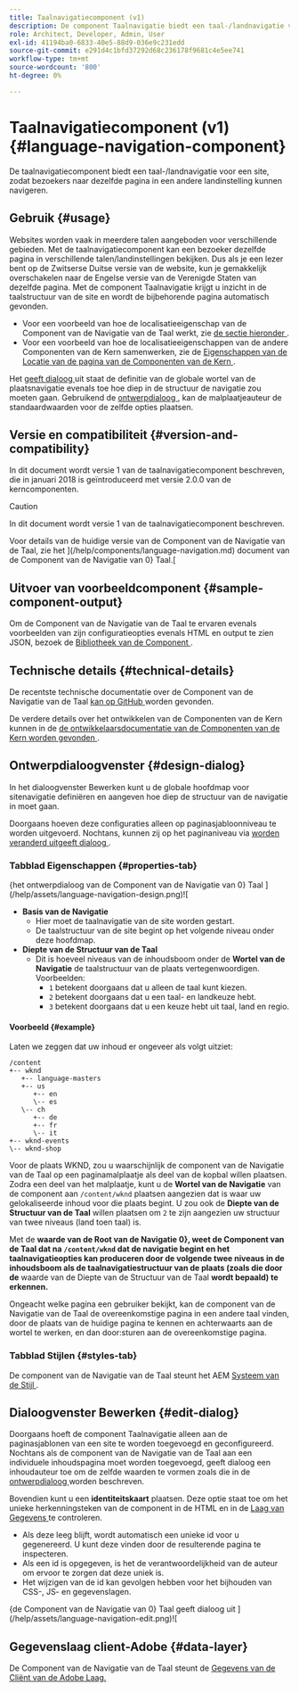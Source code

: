 ```yaml
---
title: Taalnavigatiecomponent (v1)
description: De component Taalnavigatie biedt een taal-/landnavigatie voor een site, zodat bezoekers naar dezelfde pagina in een andere landinstelling kunnen navigeren.
role: Architect, Developer, Admin, User
exl-id: 41194ba0-6833-40e5-88d9-036e9c231edd
source-git-commit: e291d4c1bfd37292d68c236178f9681c4e5ee741
workflow-type: tm+mt
source-wordcount: '800'
ht-degree: 0%

---
```


# Taalnavigatiecomponent (v1) {#language-navigation-component}

De taalnavigatiecomponent biedt een taal-/landnavigatie voor een site, zodat bezoekers naar dezelfde pagina in een andere landinstelling kunnen navigeren.

## Gebruik {#usage}

Websites worden vaak in meerdere talen aangeboden voor verschillende gebieden. Met de taalnavigatiecomponent kan een bezoeker dezelfde pagina in verschillende talen/landinstellingen bekijken. Dus als je een lezer bent op de Zwitserse Duitse versie van de website, kun je gemakkelijk overschakelen naar de Engelse versie van de Verenigde Staten van dezelfde pagina. Met de component Taalnavigatie krijgt u inzicht in de taalstructuur van de site en wordt de bijbehorende pagina automatisch gevonden.

* Voor een voorbeeld van hoe de localisatieeigenschap van de Component van de Navigatie van de Taal werkt, zie [ de sectie hieronder ](#example).
* Voor een voorbeeld van hoe de localisatieeigenschappen van de andere Componenten van de Kern samenwerken, zie de [ Eigenschappen van de Locatie van de pagina van de Componenten van de Kern ](/help/get-started/localization.md).

Het [ geeft dialoog ](#edit-dialog) uit staat de definitie van de globale wortel van de plaatsnavigatie evenals toe hoe diep in de structuur de navigatie zou moeten gaan. Gebruikend de [ ontwerpdialoog ](#design-dialog), kan de malplaatjeauteur de standaardwaarden voor de zelfde opties plaatsen.

## Versie en compatibiliteit {#version-and-compatibility}

In dit document wordt versie 1 van de taalnavigatiecomponent beschreven, die in januari 2018 is geïntroduceerd met versie 2.0.0 van de kerncomponenten.

>[!CAUTION]
>
>In dit document wordt versie 1 van de taalnavigatiecomponent beschreven.
>
>Voor details van de huidige versie van de Component van de Navigatie van de Taal, zie het ](/help/components/language-navigation.md) document van de Component van de Navigatie van 0} Taal.[

## Uitvoer van voorbeeldcomponent {#sample-component-output}

Om de Component van de Navigatie van de Taal te ervaren evenals voorbeelden van zijn configuratieopties evenals HTML en output te zien JSON, bezoek de [ Bibliotheek van de Component ](https://adobe.com/go/aem_cmp_library_langnav).

## Technische details {#technical-details}

De recentste technische documentatie over de Component van de Navigatie van de Taal [ kan op GitHub ](https://adobe.com/go/aem_cmp_tech_langnav_v1) worden gevonden.

De verdere details over het ontwikkelen van de Componenten van de Kern kunnen in de [ de ontwikkelaarsdocumentatie van de Componenten van de Kern worden gevonden ](/help/developing/overview.md).

## Ontwerpdialoogvenster {#design-dialog}

In het dialoogvenster Bewerken kunt u de globale hoofdmap voor sitenavigatie definiëren en aangeven hoe diep de structuur van de navigatie in moet gaan.

Doorgaans hoeven deze configuraties alleen op paginasjabloonniveau te worden uitgevoerd. Nochtans, kunnen zij op het paginaniveau via [ worden veranderd uitgeeft dialoog ](#edit-dialog).

### Tabblad Eigenschappen {#properties-tab}

{het ontwerpdialoog van de Component van de Navigatie van 0} Taal ](/help/assets/language-navigation-design.png)![

* **Basis van de Navigatie**
   * Hier moet de taalnavigatie van de site worden gestart.
   * De taalstructuur van de site begint op het volgende niveau onder deze hoofdmap.
* **Diepte van de Structuur van de Taal**
   * Dit is hoeveel niveaus van de inhoudsboom onder de **Wortel van de Navigatie** de taalstructuur van de plaats vertegenwoordigen. Voorbeelden:
      * `1` betekent doorgaans dat u alleen de taal kunt kiezen.
      * `2` betekent doorgaans dat u een taal- en landkeuze hebt.
      * `3` betekent doorgaans dat u een keuze hebt uit taal, land en regio.

#### Voorbeeld {#example}

Laten we zeggen dat uw inhoud er ongeveer als volgt uitziet:

```
/content
+-- wknd
   +-- language-masters
   +-- us
      +-- en
      \-- es
   \-- ch
      +-- de
      +-- fr
      \-- it
+-- wknd-events
\-- wknd-shop
```

Voor de plaats WKND, zou u waarschijnlijk de component van de Navigatie van de Taal op een paginamalplaatje als deel van de kopbal willen plaatsen. Zodra een deel van het malplaatje, kunt u de **Wortel van de Navigatie** van de component aan `/content/wknd` plaatsen aangezien dat is waar uw gelokaliseerde inhoud voor die plaats begint. U zou ook de **Diepte van de Structuur van de Taal** willen plaatsen om `2` te zijn aangezien uw structuur van twee niveaus (land toen taal) is.

Met de **waarde van de Root van de Navigatie 0}, weet de Component van de Taal dat na `/content/wknd` dat de navigatie begint en het taalnavigatieopties kan produceren door de volgende twee niveaus in de inhoudsboom als de taalnavigatiestructuur van de plaats (zoals die door de** waarde van de Diepte van de Structuur van de Taal **wordt bepaald) te erkennen.**

Ongeacht welke pagina een gebruiker bekijkt, kan de component van de Navigatie van de Taal de overeenkomstige pagina in een andere taal vinden, door de plaats van de huidige pagina te kennen en achterwaarts aan de wortel te werken, en dan door:sturen aan de overeenkomstige pagina.

### Tabblad Stijlen {#styles-tab}

De component van de Navigatie van de Taal steunt het AEM [ Systeem van de Stijl ](/help/get-started/authoring.md#component-styling).

## Dialoogvenster Bewerken {#edit-dialog}

Doorgaans hoeft de component Taalnavigatie alleen aan de paginasjablonen van een site te worden toegevoegd en geconfigureerd. Nochtans als de component van de Navigatie van de Taal aan een individuele inhoudspagina moet worden toegevoegd, geeft dialoog een inhoudauteur toe om de zelfde waarden te vormen zoals die in de [ ontwerpdialoog ](#design-dialog) worden beschreven.

Bovendien kunt u een **identiteitskaart** plaatsen. Deze optie staat toe om het unieke herkenningsteken van de component in de HTML en in de [ Laag van Gegevens ](/help/developing/data-layer/overview.md) te controleren.

* Als deze leeg blijft, wordt automatisch een unieke id voor u gegenereerd. U kunt deze vinden door de resulterende pagina te inspecteren.
* Als een id is opgegeven, is het de verantwoordelijkheid van de auteur om ervoor te zorgen dat deze uniek is.
* Het wijzigen van de id kan gevolgen hebben voor het bijhouden van CSS-, JS- en gegevenslagen.

{de Component van de Navigatie van 0} Taal geeft dialoog uit ](/help/assets/language-navigation-edit.png)![

## Gegevenslaag client-Adobe {#data-layer}

De Component van de Navigatie van de Taal steunt de [ Gegevens van de Cliënt van de Adobe Laag.](/help/developing/data-layer/overview.md)
